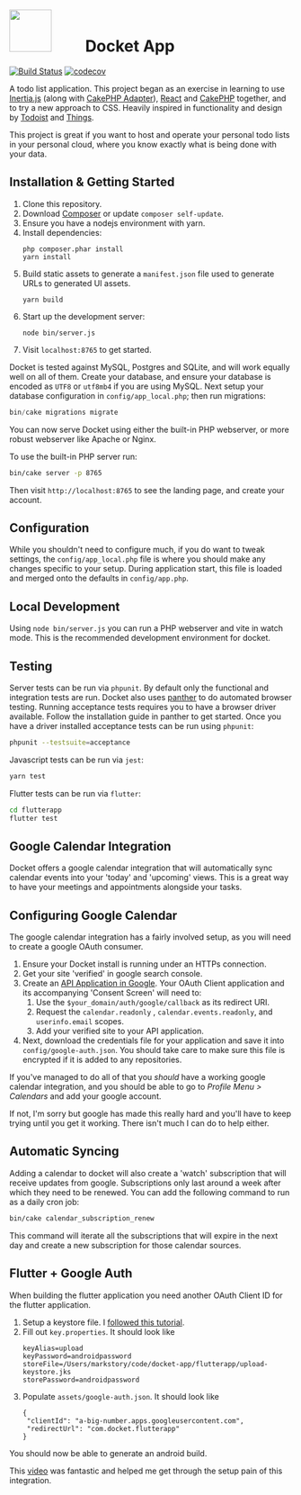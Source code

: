 <h1>
    <img src="https://raw.githubusercontent.com/markstory/docket-app/master/webroot/img/docket-logo.svg" width="75" height="75" style="margin-right: 40px" />
    &nbsp;
    Docket App
</h1>

[![Build Status](https://img.shields.io/github/actions/workflow/status/markstory/docket-app/ci.yml?branch=master)](https://github.com/markstory/docket-app/actions)
[![codecov](https://codecov.io/gh/markstory/docket-app/branch/master/graph/badge.svg?token=0dPEbBPsQ3)](https://codecov.io/gh/markstory/docket-app)

A todo list application. This project began as an exercise in learning to use [Inertia.js](https://inertiajs.com/) (along with [CakePHP Adapter](https://github.com/ishanvyas22/cakephp-inertiajs)), [React](https://reactjs.org/) and [CakePHP](https://cakephp.org/) together, and to try a new approach to CSS.
Heavily inspired in functionality and design by [Todoist](http://todoist.com)
and [Things](http://culturedcode.com/things).

This project is great if you want to host and operate your personal todo lists
in your personal cloud, where you know exactly what is being done with your
data.

## Installation & Getting Started

1. Clone this repository.
2. Download [Composer](https://getcomposer.org/doc/00-intro.md) or update `composer self-update`.
3. Ensure you have a nodejs environment with yarn.
4. Install dependencies:
   ```
   php composer.phar install
   yarn install
   ```
5. Build static assets to generate a `manifest.json` file used to generate URLs
   to generated UI assets.
   ```
   yarn build
   ```
6. Start up the development server:
   ```
   node bin/server.js
   ```
7. Visit `localhost:8765` to get started.

Docket is tested against MySQL, Postgres and SQLite, and will work equally well
on all of them.  Create your database, and ensure your database is encoded as
`UTF8` or `utf8mb4` if you are using MySQL. Next setup your database
configuration in `config/app_local.php`; then run migrations:

```php
bin/cake migrations migrate
```

You can now serve Docket using either the built-in PHP webserver, or more robust
webserver like Apache or Nginx.

To use the built-in PHP server run:

```bash
bin/cake server -p 8765
```

Then visit `http://localhost:8765` to see the landing page, and create your account.

## Configuration

While you shouldn't need to configure much, if you do want to tweak settings,
the `config/app_local.php` file is where you should make any changes specific to
your setup. During application start, this file is loaded and merged onto the 
defaults in `config/app.php`.

## Local Development

Using `node bin/server.js` you can run a PHP webserver and vite in watch mode.
This is the recommended development environment for docket.

## Testing

Server tests can be run via `phpunit`. By default only the functional and
integration tests are run. Docket also uses
[panther](https://github.com/symfony/panther) to do automated browser testing.
Running acceptance tests requires you to have a browser driver available. Follow
the installation guide in panther to get started.  Once you have a driver
installed acceptance tests can be run using `phpunit`:

```sh
phpunit --testsuite=acceptance
```

Javascript tests can be run via `jest`:

```sh
yarn test
```

Flutter tests can be run via `flutter`:

```sh
cd flutterapp
flutter test
```

## Google Calendar Integration

Docket offers a google calendar integration that will automatically sync calendar events into your 'today' and 'upcoming' views. This is a great way to have your meetings and appointments alongside your tasks.

## Configuring Google Calendar

The google calendar integration has a fairly involved setup, as you will need to create a google OAuth consumer.

1. Ensure your Docket install is running under an HTTPs connection.
2. Get your site 'verified' in google search console.
3. Create an [API Application in Google](https://cloud.google.com/docs/authentication/end-user). Your OAuth Client application and its accompanying 'Consent Screen' will need to:
    1. Use the `$your_domain/auth/google/callback` as its redirect URI.
    2. Request the `calendar.readonly` , `calendar.events.readonly`, and `userinfo.email` scopes.
    3. Add your verified site to your API application.
4. Next, download the credentials file for your application and save it into `config/google-auth.json`. You should take care to make sure this file is encrypted if it is added to any repositories.

If you've managed to do all of that you *should* have a working google calendar integration, and you should be able to go to *Profile Menu > Calendars* and add your google account.

If not, I'm sorry but google has made this really hard and you'll have to keep trying until you get it working. There isn't much I can do to help either.

## Automatic Syncing

Adding a calendar to docket will also create a 'watch' subscription that will receive updates from google. Subscriptions only last around a week after which they need to be renewed. You can add the following command to run as a daily cron job:

```bash
bin/cake calendar_subscription_renew
```

This command will iterate all the subscriptions that will expire in the next day and create a new subscription for those calendar sources.

## Flutter + Google Auth

When building the flutter application you need another OAuth Client ID for
the flutter application. 

1. Setup a keystore file. I [followed this tutorial](https://docs.flutter.dev/deployment/android#create-an-upload-keystore).
2. Fill out `key.properties`. It should look like
   ```
   keyAlias=upload
   keyPassword=androidpassword
   storeFile=/Users/markstory/code/docket-app/flutterapp/upload-keystore.jks
   storePassword=androidpassword
   ```
3. Populate `assets/google-auth.json`. It should look like
   ```
   {
    "clientId": "a-big-number.apps.googleusercontent.com",
    "redirectUrl": "com.docket.flutterapp"
   }
   ```

You should now be able to generate an android build.

This [video](https://www.youtube.com/watch?app=desktop&v=E5WgU6ERZzA) was fantastic and helped me
get through the setup pain of this integration.



